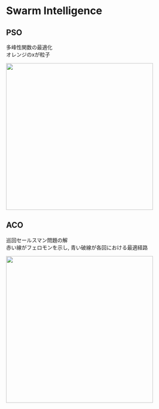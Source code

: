 # Swarm Intelligence
## PSO
多峰性関数の最適化  
オレンジのxが粒子

<img src="https://github.com/shimo8810/machine_intelligence/blob/master/SI/animations/PSO_animation.gif" width="400">

## ACO
巡回セールスマン問題の解  
赤い線がフェロモンを示し, 青い破線が各回における最適経路

<img src="https://github.com/shimo8810/machine_intelligence/blob/master/SI/animations/ACO_animation.gif" width="400">

